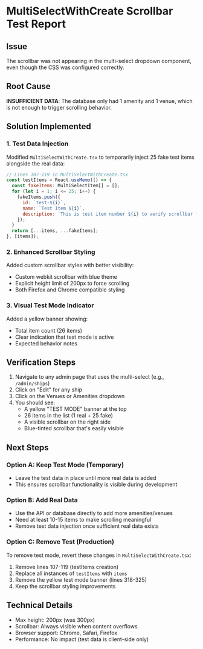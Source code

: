 # MultiSelectWithCreate Scrollbar Test Report

## Issue
The scrollbar was not appearing in the multi-select dropdown component, even though the CSS was configured correctly.

## Root Cause
**INSUFFICIENT DATA**: The database only had 1 amenity and 1 venue, which is not enough to trigger scrolling behavior.

## Solution Implemented

### 1. Test Data Injection
Modified `MultiSelectWithCreate.tsx` to temporarily inject 25 fake test items alongside the real data:
```javascript
// Lines 107-119 in MultiSelectWithCreate.tsx
const testItems = React.useMemo(() => {
  const fakeItems: MultiSelectItem[] = [];
  for (let i = 1; i <= 25; i++) {
    fakeItems.push({
      id: `test-${i}`,
      name: `Test Item ${i}`,
      description: `This is test item number ${i} to verify scrollbar functionality`
    });
  }
  return [...items, ...fakeItems];
}, [items]);
```

### 2. Enhanced Scrollbar Styling
Added custom scrollbar styles with better visibility:
- Custom webkit scrollbar with blue theme
- Explicit height limit of 200px to force scrolling
- Both Firefox and Chrome compatible styling

### 3. Visual Test Mode Indicator
Added a yellow banner showing:
- Total item count (26 items)
- Clear indication that test mode is active
- Expected behavior notes

## Verification Steps

1. Navigate to any admin page that uses the multi-select (e.g., `/admin/ships`)
2. Click on "Edit" for any ship
3. Click on the Venues or Amenities dropdown
4. You should see:
   - A yellow "TEST MODE" banner at the top
   - 26 items in the list (1 real + 25 fake)
   - A visible scrollbar on the right side
   - Blue-tinted scrollbar that's easily visible

## Next Steps

### Option A: Keep Test Mode (Temporary)
- Leave the test data in place until more real data is added
- This ensures scrollbar functionality is visible during development

### Option B: Add Real Data
- Use the API or database directly to add more amenities/venues
- Need at least 10-15 items to make scrolling meaningful
- Remove test data injection once sufficient real data exists

### Option C: Remove Test (Production)
To remove test mode, revert these changes in `MultiSelectWithCreate.tsx`:
1. Remove lines 107-119 (testItems creation)
2. Replace all instances of `testItems` with `items`
3. Remove the yellow test mode banner (lines 318-325)
4. Keep the scrollbar styling improvements

## Technical Details

- Max height: 200px (was 300px)
- Scrollbar: Always visible when content overflows
- Browser support: Chrome, Safari, Firefox
- Performance: No impact (test data is client-side only)